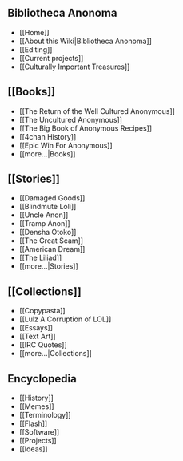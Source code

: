 ## Bibliotheca Anonoma

* [[Home]]
* [[About this Wiki|Bibliotheca Anonoma]]
* [[Editing]]
* [[Current projects]]
* [[Culturally Important Treasures]]

## [[Books]]

* [[The Return of the Well Cultured Anonymous]]
* [[The Uncultured Anonymous]]
* [[The Big Book of Anonymous Recipes]]
* [[4chan History]]
* [[Epic Win For Anonymous]]
* [[more...|Books]]

## [[Stories]]

* [[Damaged Goods]]
* [[Blindmute Loli]]
* [[Uncle Anon]]
* [[Tramp Anon]]
* [[Densha Otoko]]
* [[The Great Scam]]
* [[American Dream]]
* [[The Liliad]]
* [[more...|Stories]]

## [[Collections]]

* [[Copypasta]]
* [[Lulz A Corruption of LOL]]
* [[Essays]]
* [[Text Art]]
* [[IRC Quotes]]
* [[more...|Collections]]

## Encyclopedia

* [[History]]
* [[Memes]]
* [[Terminology]]
* [[Flash]]
* [[Software]]
* [[Projects]]
* [[Ideas]]